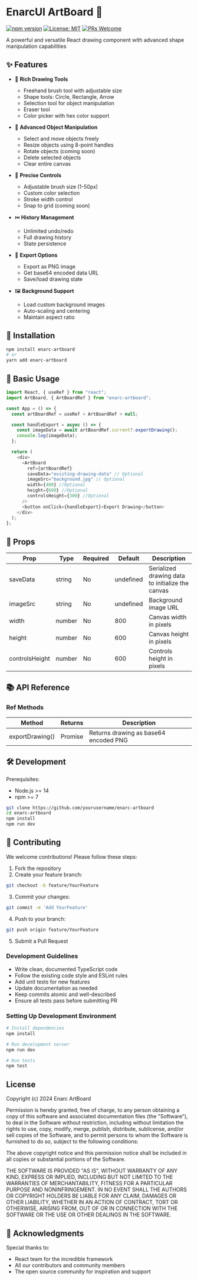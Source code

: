 # EnarcUI ArtBoard 🎨

[![npm version](https://badge.fury.io/js/%40enarcui%2Fartboard.svg)](https://badge.fury.io/js/%40enarcui%2Fartboard)
[![License: MIT](https://img.shields.io/badge/License-MIT-yellow.svg)](https://opensource.org/licenses/MIT)
[![PRs Welcome](https://img.shields.io/badge/PRs-welcome-brightgreen.svg)](#contributing)

A powerful and versatile React drawing component with advanced shape manipulation capabilities

## ✨ Features

- 🎨 **Rich Drawing Tools**

  - Freehand brush tool with adjustable size
  - Shape tools: Circle, Rectangle, Arrow
  - Selection tool for object manipulation
  - Eraser tool
  - Color picker with hex color support

- 🔄 **Advanced Object Manipulation**

  - Select and move objects freely
  - Resize objects using 8-point handles
  - Rotate objects (coming soon)
  - Delete selected objects
  - Clear entire canvas

- 📐 **Precise Controls**

  - Adjustable brush size (1-50px)
  - Custom color selection
  - Stroke width control
  - Snap to grid (coming soon)

- ⏮️ **History Management**

  - Unlimited undo/redo
  - Full drawing history
  - State persistence

- 💾 **Export Options**

  - Export as PNG image
  - Get base64 encoded data URL
  - Save/load drawing state

- 🖼️ **Background Support**
  - Load custom background images
  - Auto-scaling and centering
  - Maintain aspect ratio

## 🚀 Installation

```bash
npm install enarc-artboard
# or
yarn add enarc-artboard
```

## 📖 Basic Usage

```javascript
import React, { useRef } from "react";
import ArtBoard, { ArtBoardRef } from "enarc-artboard";

const App = () => {
  const artBoardRef = useRef < ArtBoardRef > null;

  const handleExport = async () => {
    const imageData = await artBoardRef.current?.exportDrawing();
    console.log(imageData);
  };

  return (
    <div>
      <ArtBoard
        ref={artBoardRef}
        saveData="existing-drawing-data" // Optional
        imageSrc="background.jpg" // Optional
        width={400} //Optional
        height={600} //Optional
        controlsHeight={300} //Optional
      />
      <button onClick={handleExport}>Export Drawing</button>
    </div>
  );
};
```

## 🔧 Props

| Prop           | Type   | Required | Default   | Description                                      |
| -------------- | ------ | -------- | --------- | ------------------------------------------------ |
| saveData       | string | No       | undefined | Serialized drawing data to initialize the canvas |
| imageSrc       | string | No       | undefined | Background image URL                             |
| width          | number | No       | 800       | Canvas width in pixels                           |
| height         | number | No       | 600       | Canvas height in pixels                          |
| controlsHeight | number | No       | 600       | Controls height in pixels                        |

## 📚 API Reference

### Ref Methods

| Method          | Returns         | Description                           |
| --------------- | --------------- | ------------------------------------- |
| exportDrawing() | Promise<string> | Returns drawing as base64 encoded PNG |

## 🛠️ Development

Prerequisites:

- Node.js >= 14
- npm >= 7

```bash
git clone https://github.com/yourusername/enarc-artboard
cd enarc-artboard
npm install
npm run dev
```

## 🤝 Contributing

We welcome contributions! Please follow these steps:

1. Fork the repository
2. Create your feature branch:

```bash
git checkout -b feature/YourFeature
```

3. Commit your changes:

```bash
git commit -m 'Add YourFeature'
```

4. Push to your branch:

```bash
git push origin feature/YourFeature
```

5. Submit a Pull Request

### Development Guidelines

- Write clean, documented TypeScript code
- Follow the existing code style and ESLint rules
- Add unit tests for new features
- Update documentation as needed
- Keep commits atomic and well-described
- Ensure all tests pass before submitting PR

### Setting Up Development Environment

```bash
# Install dependencies
npm install

# Run development server
npm run dev

# Run tests
npm test
```

## License

Copyright (c) 2024 Enarc ArtBoard

Permission is hereby granted, free of charge, to any person obtaining a copy of this software and associated documentation files (the "Software"), to deal in the Software without restriction, including without limitation the rights to use, copy, modify, merge, publish, distribute, sublicense, and/or sell copies of the Software, and to permit persons to whom the Software is furnished to do so, subject to the following conditions:

The above copyright notice and this permission notice shall be included in all copies or substantial portions of the Software.

THE SOFTWARE IS PROVIDED "AS IS", WITHOUT WARRANTY OF ANY KIND, EXPRESS OR IMPLIED, INCLUDING BUT NOT LIMITED TO THE WARRANTIES OF MERCHANTABILITY, FITNESS FOR A PARTICULAR PURPOSE AND NONINFRINGEMENT. IN NO EVENT SHALL THE AUTHORS OR COPYRIGHT HOLDERS BE LIABLE FOR ANY CLAIM, DAMAGES OR OTHER LIABILITY, WHETHER IN AN ACTION OF CONTRACT, TORT OR OTHERWISE, ARISING FROM, OUT OF OR IN CONNECTION WITH THE SOFTWARE OR THE USE OR OTHER DEALINGS IN THE SOFTWARE.

## 🙏 Acknowledgments

Special thanks to:

- React team for the incredible framework
- All our contributors and community members
- The open source community for inspiration and support
